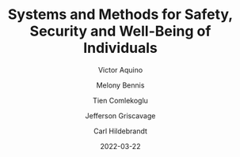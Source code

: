 ---
collection: patents
title: "Systems and Methods for Safety, Security and Well-Being of Individuals"
author: [Victor Aquino, Melony Bennis, Tien Comlekoglu, Jefferson Griscavage, Carl Hildebrandt]
year: 2022
date: 2022-03-22
patent_number: "US Patent: US11282367B1"
description: "A system includes video cameras arranged to monitor a vulnerable person, and a processor system that receives video frames from the video cameras, the processor system comprising a processor and a non-transitory, computer-readable storage medium having machine instructions executed by the processor. The processor detects and identifies objects in a current received video frame, classifies an identified object as the person by applying a facial recognition algorithm that identifies the person, determines a posture of the person by identifying joints, limbs, and body parts, and their respective orientations to each other and to a plane, and immediately discards the current video frame. The processor then determines a change in motion, of the person, between the current received video frame and one or more prior received video frames, and, based on the determined posture and the change in motion, determines that the person has experienced a defined event."
access_url: https://patentimages.storage.googleapis.com/66/1e/07/7a60e2615f0e00/US11282367.pdf
url: https://patents.google.com/patent/US11282367B1/en
citation: 'Aquino, Victor, Melony Bennis, Tien Comlekoglu, Jefferson Griscavage, and Carl Hildebrandt. "System and methods for safety, security, and well-being of individuals." U.S. Patent 11,282,367, issued March 22, 2022.'
downloads:
  patent: /assets/files/patents/US11282367.pdf
---